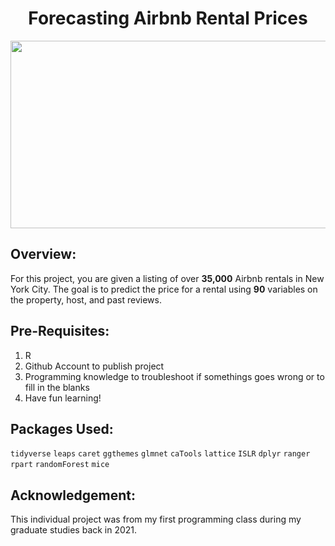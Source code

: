 # <div align="center"> Forecasting Airbnb Rental Prices </div>
<div align="center"><img src="https://img4.cityrealty.com/neo/i/p/mig/airbnb_guide.jpg" width="800" height="300"></div>

## Overview: 
For this project, you are given a listing of over <strong>35,000</strong> Airbnb rentals in New York City. The goal is to predict the price for a rental using <strong>90</strong> variables on the property, host, and past reviews.

## Pre-Requisites:
1. R
2. Github Account to publish project
3. Programming knowledge to troubleshoot if somethings goes wrong or to fill in the blanks
4. Have fun learning!

## Packages Used:
`tidyverse` `leaps` `caret` `ggthemes` `glmnet` `caTools` `lattice` `ISLR` `dplyr` `ranger` `rpart` `randomForest` `mice`

## Acknowledgement: 
This individual project was from my first programming class during my graduate studies back in 2021. </br>



